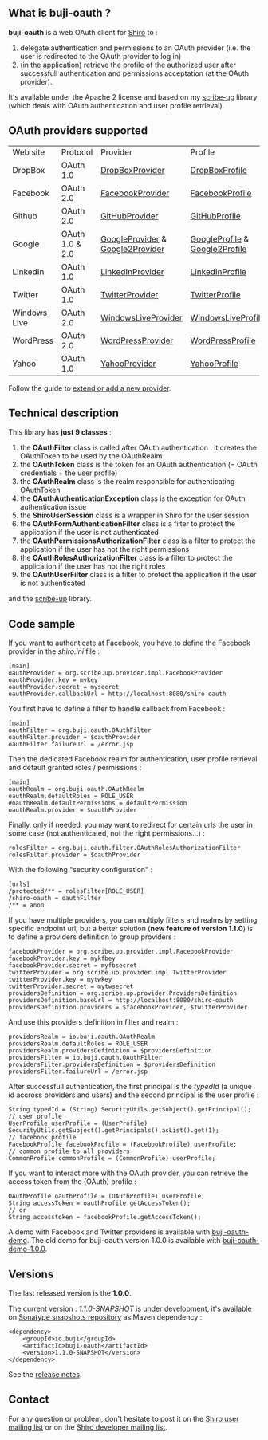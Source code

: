 <h2>What is buji-oauth ?</h2>

<b>buji-oauth</b> is a web OAuth client for <a href="http://shiro.apache.org/">Shiro</a> to :
<ol>
<li>delegate authentication and permissions to an OAuth provider (i.e. the user is redirected to the OAuth provider to log in)</li>
<li>(in the application) retrieve the profile of the authorized user after successfull authentication and permissions acceptation (at the OAuth provider).</li>
</ol>

It's available under the Apache 2 license and based on my <a href="https://github.com/leleuj/scribe-up">scribe-up</a> library (which deals with OAuth authentication and user profile retrieval).


<h2>OAuth providers supported</h2>

<table>
<tr><td>Web site</td><td>Protocol</td><td>Provider</td><td>Profile</td></tr>
<tr><td>DropBox</td><td>OAuth 1.0</td><td><a href="http://javadoc.leleuj.cloudbees.net/scribe-up/1.3.0-SNAPSHOT/org/scribe/up/provider/impl/DropBoxProvider.html">DropBoxProvider</a></td><td><a href="http://javadoc.leleuj.cloudbees.net/scribe-up/1.3.0-SNAPSHOT/org/scribe/up/profile/dropbox/DropBoxProfile.html">DropBoxProfile</a></td></tr>
<tr><td>Facebook</td><td>OAuth 2.0</td><td><a href="http://javadoc.leleuj.cloudbees.net/scribe-up/1.3.0-SNAPSHOT/org/scribe/up/provider/impl/FacebookProvider.html">FacebookProvider</a></td><td><a href="http://javadoc.leleuj.cloudbees.net/scribe-up/1.3.0-SNAPSHOT/org/scribe/up/profile/facebook/FacebookProfile.html">FacebookProfile</a></td></tr>
<tr><td>Github</td><td>OAuth 2.0</td><td><a href="http://javadoc.leleuj.cloudbees.net/scribe-up/1.3.0-SNAPSHOT/org/scribe/up/provider/impl/GitHubProvider.html">GitHubProvider</a></td><td><a href="http://javadoc.leleuj.cloudbees.net/scribe-up/1.3.0-SNAPSHOT/org/scribe/up/profile/github/GitHubProfile.html">GitHubProfile</a></td></tr>
<tr><td>Google</td><td>OAuth 1.0 & 2.0</td><td><a href="http://javadoc.leleuj.cloudbees.net/scribe-up/1.3.0-SNAPSHOT/org/scribe/up/provider/impl/GoogleProvider.html">GoogleProvider</a> & <a href="http://javadoc.leleuj.cloudbees.net/scribe-up/1.3.0-SNAPSHOT/org/scribe/up/provider/impl/Google2Provider.html">Google2Provider</a></td><td><a href="http://javadoc.leleuj.cloudbees.net/scribe-up/1.3.0-SNAPSHOT/org/scribe/up/profile/google/GoogleProfile.html">GoogleProfile</a> & <a href="http://javadoc.leleuj.cloudbees.net/scribe-up/1.3.0-SNAPSHOT/org/scribe/up/profile/google2/Google2Profile.html">Google2Profile</a></td></tr>
<tr><td>LinkedIn</td><td>OAuth 1.0</td><td><a href="http://javadoc.leleuj.cloudbees.net/scribe-up/1.3.0-SNAPSHOT/org/scribe/up/provider/impl/LinkedInProvider.html">LinkedInProvider</a></td><td><a href="http://javadoc.leleuj.cloudbees.net/scribe-up/1.3.0-SNAPSHOT/org/scribe/up/profile/linkedin/LinkedInProfile.html">LinkedInProfile</a></td></tr>
<tr><td>Twitter</td><td>OAuth 1.0</td><td><a href="http://javadoc.leleuj.cloudbees.net/scribe-up/1.3.0-SNAPSHOT/org/scribe/up/provider/impl/TwitterProvider.html">TwitterProvider</a></td><td><a href="http://javadoc.leleuj.cloudbees.net/scribe-up/1.3.0-SNAPSHOT/org/scribe/up/profile/twitter/TwitterProfile.html">TwitterProfile</a></td></tr>
<tr><td>Windows Live</td><td>OAuth 2.0</td><td><a href="http://javadoc.leleuj.cloudbees.net/scribe-up/1.3.0-SNAPSHOT/org/scribe/up/provider/impl/WindowsLiveProvider.html">WindowsLiveProvider</a></td><td><a href="http://javadoc.leleuj.cloudbees.net/scribe-up/1.3.0-SNAPSHOT/org/scribe/up/profile/windowslive/WindowsLiveProfile.html">WindowsLiveProfile</a></td></tr>
<tr><td>WordPress</td><td>OAuth 2.0</td><td><a href="http://javadoc.leleuj.cloudbees.net/scribe-up/1.3.0-SNAPSHOT/org/scribe/up/provider/impl/WordPressProvider.html">WordPressProvider</a></td><td><a href="http://javadoc.leleuj.cloudbees.net/scribe-up/1.3.0-SNAPSHOT/org/scribe/up/profile/wordpress/WordPressProfile.html">WordPressProfile</a></td></tr>
<tr><td>Yahoo</td><td>OAuth 1.0</td><td><a href="http://javadoc.leleuj.cloudbees.net/scribe-up/1.3.0-SNAPSHOT/org/scribe/up/provider/impl/YahooProvider.html">YahooProvider</a></td><td><a href="http://javadoc.leleuj.cloudbees.net/scribe-up/1.3.0-SNAPSHOT/org/scribe/up/profile/yahoo/YahooProfile.html">YahooProfile</a></td></tr>
</table>

Follow the guide to <a href="https://github.com/leleuj/scribe-up/wiki/Extend-or-add-a-new-provider">extend or add a new provider</a>.

<h2>Technical description</h2>

This library has <b>just 9 classes</b> :
<ol>
<li>the <b>OAuthFilter</b> class is called after OAuth authentication : it creates the OAuthToken to be used by the OAuthRealm</li>
<li>the <b>OAuthToken</b> class is the token for an OAuth authentication (= OAuth credentials + the user profile)</li>
<li>the <b>OAuthRealm</b> class is the realm responsible for authenticating OAuthToken</ tokens : it calls the OAuth provider to get the access token and the user profile and computes the authorities.</li>
<li>the <b>OAuthAuthenticationException</b> class is the exception for OAuth authentication issue</li>
<li>the <b>ShiroUserSession</b> class is a wrapper in Shiro for the user session</li>
<li>the <b>OAuthFormAuthenticationFilter</b> class is a filter to protect the application if the user is not authenticated</li>
<li>the <b>OAuthPermissionsAuthorizationFilter</b> class is a filter to protect the application if the user has not the right permissions</li>
<li>the <b>OAuthRolesAuthorizationFilter</b> class is a filter to protect the application if the user has not the right roles</li>
<li>the <b>OAuthUserFilter</b> class is a filter to protect the application if the user is not authenticated</li>
</ol>

and the <a href="https://github.com/leleuj/scribe-up">scribe-up</a> library.

<h2>Code sample</h2>

If you want to authenticate at Facebook, you have to define the Facebook provider in the <i>shiro.ini</i> file :
<pre><code>[main]
oauthProvider = org.scribe.up.provider.impl.FacebookProvider
oauthProvider.key = mykey
oauthProvider.secret = mysecret
oauthProvider.callbackUrl = http://localhost:8080/shiro-oauth</code></pre>
You first have to define a filter to handle callback from Facebook :
<pre><code>[main]
oauthFilter = org.buji.oauth.OAuthFilter
oauthFilter.provider = $oauthProvider
oauthFilter.failureUrl = /error.jsp</code></pre>
Then the dedicated Facebook realm for authentication, user profile retrieval and default granted roles / permissions :
<pre><code>[main]
oauthRealm = org.buji.oauth.OAuthRealm
oauthRealm.defaultRoles = ROLE_USER
#oauthRealm.defaultPermissions = defaultPermission
oauthRealm.provider = $oauthProvider</code></pre>
Finally, only if needed, you may want to redirect for certain urls the user in some case (not authenticated, not the right permissions...) :
<pre><code>rolesFilter = org.buji.oauth.filter.OAuthRolesAuthorizationFilter
rolesFilter.provider = $oauthProvider</code></pre>
With the following "security configuration" :
<pre><code>[urls]
/protected/** = rolesFilter[ROLE_USER]
/shiro-oauth = oauthFilter
/** = anon</code></pre>

If you have multiple providers, you can multiply filters and realms by setting specific endpoint url, but a better solution (<b>new feature of version 1.1.0</b>) is to define a providers definition to group providers :
<pre><code>facebookProvider = org.scribe.up.provider.impl.FacebookProvider
facebookProvider.key = mykfbey
facebookProvider.secret = myfbsecret
twitterProvider = org.scribe.up.provider.impl.TwitterProvider
twitterProvider.key = mytwkey
twitterProvider.secret = mytwsecret
providersDefinition = org.scribe.up.provider.ProvidersDefinition
providersDefinition.baseUrl = http://localhost:8080/shiro-oauth
providersDefinition.providers = $facebookProvider, $twitterProvider</code></pre>
And use this providers definition in filter and realm :
<pre><code>providersRealm = io.buji.oauth.OAuthRealm
providersRealm.defaultRoles = ROLE_USER
providersRealm.providersDefinition = $providersDefinition
providersFilter = io.buji.oauth.OAuthFilter
providersFilter.providersDefinition = $providersDefinition
providersFilter.failureUrl = /error.jsp</code></pre>

After successfull authentication, the first principal is the <i>typedId</i> (a unique id accross providers and users) and the second principal is the user profile :
<pre><code>String typedId = (String) SecurityUtils.getSubject().getPrincipal();
// user profile
UserProfile userProfile = (UserProfile) SecurityUtils.getSubject().getPrincipals().asList().get(1);
// facebook profile
FacebookProfile facebookProfile = (FacebookProfile) userProfile;
// common profile to all providers
CommonProfile commonProfile = (CommonProfile) userProfile;</code></pre>
If you want to interact more with the OAuth provider, you can retrieve the access token from the (OAuth) profile :
<pre><code>OAuthProfile oauthProfile = (OAuthProfile) userProfile;
String accessToken = oauthProfile.getAccessToken();
// or
String accesstoken = facebookProfile.getAccessToken();</code></pre>

A demo with Facebook and Twitter providers is available with <a href="https://github.com/leleuj/buji-oauth-demo.git">buji-oauth-demo</a>.
The old demo for buji-oauth version 1.0.0 is available with <a href="https://github.com/leleuj/buji-oauth-demo-1.0.0.git">buji-oauth-demo-1.0.0</a>.

<h2>Versions</h2>

The last released version is the <b>1.0.0</b>.

The current version : <i>1.1.0-SNAPSHOT</i> is under development, it's available on <a href="https://oss.sonatype.org/content/repositories/snapshots/">Sonatype snapshots repository</a> as Maven dependency :
<pre><code>&lt;dependency&gt;
    &lt;groupId&gt;io.buji&lt;/groupId&gt;
    &lt;artifactId&gt;buji-oauth&lt;/artifactId&gt;
    &lt;version&gt;1.1.0-SNAPSHOT&lt;/version&gt;
&lt;/dependency&gt;</code></pre>

See the <a href="https://github.com/bujiio/buji-oauth/wiki/Release-Notes">release notes</a>.

<h2>Contact</h2>

For any question or problem, don't hesitate to post it on the <a href="http://shiro-user.582556.n2.nabble.com/">Shiro user mailing list</a> or on the <a href="http://shiro-developer.582600.n2.nabble.com/">Shiro developer mailing list</a>.

